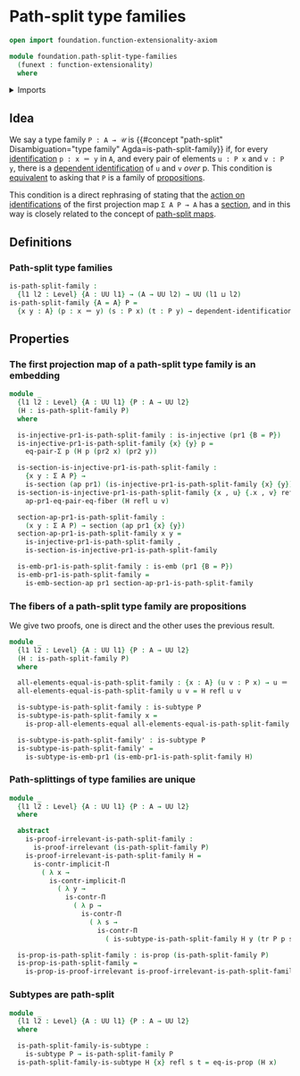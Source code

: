 # Path-split type families

```agda
open import foundation.function-extensionality-axiom

module foundation.path-split-type-families
  (funext : function-extensionality)
  where
```

<details><summary>Imports</summary>

```agda
open import foundation.action-on-identifications-functions
open import foundation.dependent-pair-types
open import foundation.dependent-products-contractible-types funext
open import foundation.embeddings funext
open import foundation.transport-along-identifications
open import foundation.universe-levels

open import foundation-core.contractible-types
open import foundation-core.dependent-identifications
open import foundation-core.equality-dependent-pair-types
open import foundation-core.identity-types
open import foundation-core.injective-maps
open import foundation-core.propositions
open import foundation-core.sections
open import foundation-core.subtypes funext
```

</details>

## Idea

We say a type family `P : A → 𝒰` is
{{#concept "path-split" Disambiguation="type family" Agda=is-path-split-family}}
if, for every [identification](foundation-core.identity-types.md) `p : x ＝ y`
in `A`, and every pair of elements `u : P x` and `v : P y`, there is a
[dependent identification](foundation-core.dependent-identifications.md) of `u`
and `v` _over_ p. This condition is
[equivalent](foundation.logical-equivalences.md) to asking that `P` is a family
of [propositions](foundation-core.propositions.md).

This condition is a direct rephrasing of stating that the
[action on identifications](foundation.action-on-identifications-functions.md)
of the first projection map `Σ A P → A` has a
[section](foundation-core.sections.md), and in this way is closely related to
the concept of [path-split maps](foundation-core.path-split-maps.md).

## Definitions

### Path-split type families

```agda
is-path-split-family :
  {l1 l2 : Level} {A : UU l1} → (A → UU l2) → UU (l1 ⊔ l2)
is-path-split-family {A = A} P =
  {x y : A} (p : x ＝ y) (s : P x) (t : P y) → dependent-identification P p s t
```

## Properties

### The first projection map of a path-split type family is an embedding

```agda
module _
  {l1 l2 : Level} {A : UU l1} {P : A → UU l2}
  (H : is-path-split-family P)
  where

  is-injective-pr1-is-path-split-family : is-injective (pr1 {B = P})
  is-injective-pr1-is-path-split-family {x} {y} p =
    eq-pair-Σ p (H p (pr2 x) (pr2 y))

  is-section-is-injective-pr1-is-path-split-family :
    {x y : Σ A P} →
    is-section (ap pr1) (is-injective-pr1-is-path-split-family {x} {y})
  is-section-is-injective-pr1-is-path-split-family {x , u} {.x , v} refl =
    ap-pr1-eq-pair-eq-fiber (H refl u v)

  section-ap-pr1-is-path-split-family :
    (x y : Σ A P) → section (ap pr1 {x} {y})
  section-ap-pr1-is-path-split-family x y =
    is-injective-pr1-is-path-split-family ,
    is-section-is-injective-pr1-is-path-split-family

  is-emb-pr1-is-path-split-family : is-emb (pr1 {B = P})
  is-emb-pr1-is-path-split-family =
    is-emb-section-ap pr1 section-ap-pr1-is-path-split-family
```

### The fibers of a path-split type family are propositions

We give two proofs, one is direct and the other uses the previous result.

```agda
module _
  {l1 l2 : Level} {A : UU l1} {P : A → UU l2}
  (H : is-path-split-family P)
  where

  all-elements-equal-is-path-split-family : {x : A} (u v : P x) → u ＝ v
  all-elements-equal-is-path-split-family u v = H refl u v

  is-subtype-is-path-split-family : is-subtype P
  is-subtype-is-path-split-family x =
    is-prop-all-elements-equal all-elements-equal-is-path-split-family

  is-subtype-is-path-split-family' : is-subtype P
  is-subtype-is-path-split-family' =
    is-subtype-is-emb-pr1 (is-emb-pr1-is-path-split-family H)
```

### Path-splittings of type families are unique

```agda
module _
  {l1 l2 : Level} {A : UU l1} {P : A → UU l2}
  where

  abstract
    is-proof-irrelevant-is-path-split-family :
      is-proof-irrelevant (is-path-split-family P)
    is-proof-irrelevant-is-path-split-family H =
      is-contr-implicit-Π
        ( λ x →
          is-contr-implicit-Π
            ( λ y →
              is-contr-Π
                ( λ p →
                  is-contr-Π
                    ( λ s →
                      is-contr-Π
                        ( is-subtype-is-path-split-family H y (tr P p s))))))

  is-prop-is-path-split-family : is-prop (is-path-split-family P)
  is-prop-is-path-split-family =
    is-prop-is-proof-irrelevant is-proof-irrelevant-is-path-split-family
```

### Subtypes are path-split

```agda
module _
  {l1 l2 : Level} {A : UU l1} {P : A → UU l2}
  where

  is-path-split-family-is-subtype :
    is-subtype P → is-path-split-family P
  is-path-split-family-is-subtype H {x} refl s t = eq-is-prop (H x)
```

